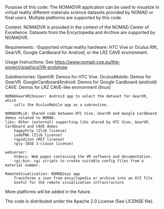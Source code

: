 Purpose of this code:
	The NOMADVR application can be used to visualize in virtual reality
	different materials science datasets provided by NOMAD or final users.
	Multiple platforms are supported by this code.
	
Context:
	NOMADVR is provided in the context of the NOMAD Center of Excellence.
	Datasets from the Encyclopedia and Archive are supported by NOMADVR.

Requirements:
	-Supported virtual reality hardware: HTC Vive or Oculus Rift, GearVR,
		Google Cardboard for Android, or the LRZ CAVE environment.

Usage Instructions:
	See https://www.nomad-coe.eu/the-project/graphics/VR-prototype
		
Subdirectories:
	OpenVR: Demos for HTC Vive.
	OculusMobile: Demos for GearVR.
	GoogleCardboardAndroid: Demos for Google Cardboard (android)
	CAVE: Demos for LRZ CAVE-like environment (linux)

	NOMADGearVRChooser: Android app to select the dataset for GearVR, which
		calls the OculusMobile app as a subroutine.
	
	NOMADVRLib: Shared code between HTC Vive, GearVR and Google Cardboard demos related to NOMAD.
	libs: Other (external) supporting libs shared by HTC Vive, GearVR, Cardboard and CAVE demos
		happyhttp (Zlib license)
		LodePNG (Zlib license)
		rapidjson (MIT license)
		rply (BSD 3-clause license)
	
	webserver: 
		htdocs: Web pages containing the VR software and documentation.
		cgi-bin: cgi scripts to create suitable config files from a material number.
	
	RemoteVisualization: NOMAD2xyz app 
		Transforms a json from encyclopedia or archive into an XYZ file	
		Useful for the remote visualization infrastructure
	
More platforms will be added in the future.

The code is distributed under the Apache 2.0 License (See LICENSE file).

